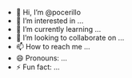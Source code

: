 - 👋 Hi, I’m @pocerillo
- 👀 I’m interested in ...
- 🌱 I’m currently learning ...
- 💞️ I’m looking to collaborate on ...
- 📫 How to reach me ...
- 😄 Pronouns: ...
- ⚡ Fun fact: ...

<!---
pocerillo/pocerillo is a ✨ special ✨ repository because its `README.md` (this file) appears on your GitHub profile.
You can click the Preview link to take a look at your changes.
--->
